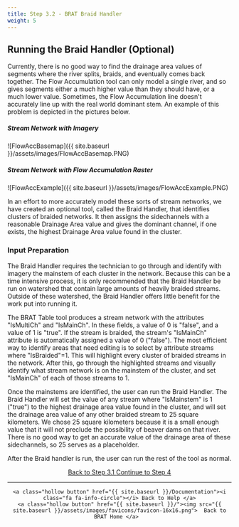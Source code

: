 ```yaml
---
title: Step 3.2 - BRAT Braid Handler
weight: 5
---
```


## Running the Braid Handler (Optional)

Currently, there is no good way to find the drainage area values of segments where the river splits, braids, and eventually comes back together. The Flow Accumulation tool can only model a single river, and so gives segments either a much higher value than they should have, or a much lower value. Sometimes, the Flow Accumulation line doesn't accurately line up with the real world dominant stem. An example of this problem is depicted in the pictures below. 

##### Stream Network with Imagery
![FlowAccBasemap]({{ site.baseurl }}/assets/images/FlowAccBasemap.PNG)
##### Stream Network with Flow Accumulation Raster
![FlowAccExample]({{ site.baseurl }}/assets/images/FlowAccExample.PNG)

In an effort to more accurately model these sorts of stream networks, we have created an optional tool, called the Braid Handler, that identifies clusters of braided networks. It then assigns the sidechannels with a reasonable Drainage Area value and gives the dominant channel, if one exists, the highest Drainage Area value found in the cluster.

### Input Preparation
The Braid Handler requires the technician to go through and identify with imagery the mainstem of each cluster in the network. Because this can be a time intensive process, it is only recommended that the Braid Handler be run on watershed that contain large amounts of heavily braided streams. Outside of these watershed, the Braid Handler offers little benefit for the work put into running it.

The BRAT Table tool produces a stream network with the attributes "IsMultiCh" and "IsMainCh". In these fields, a value of 0 is "false", and a value of 1 is "true". If the stream is braided, the stream's "IsMainCh" attribute is automatically assigned a value of 0 ("false"). The most efficient way to identify areas that need editing is to select by attribute streams where "IsBraided"=1. This will highlight every cluster of braided streams in the network. After this, go through the highlighted streams and visually identify what stream network is on the mainstem of the cluster, and set "IsMainCh" of each of those streams to 1.

Once the mainstems are identified, the user can run the Braid Handler. The Braid Handler will set the value of any stream where "IsMainstem" is 1 ("true") to the highest drainage area value found in the cluster, and will set the drainage area value of any other braided stream to 25 square kilometers. We chose 25 square kilometers because it is a small enough value that it will not preclude the possibility of beaver dams on that river. There is no good way to get an accurate value of the drainage area of these sidechannels, so 25 serves as a placeholder.

After the Braid handler is run, the user can run the rest of the tool as normal.


<div align="center">
	<a class="hollow button" href="{{ site.baseurl }}/Documentation/Tutorials/StepByStep/3.1-DrainageAreaCheck"><i class="fa fa-arrow-circle-left"></i> Back to Step 3.1 </a>
	<a class="hollow button" href="{{ site.baseurl }}/Documentation/Tutorials/StepByStep/4-iHydAttributes"><i class="fa fa-arrow-circle-right"></i> Continue to Step 4 </a>
</div>	

------
<div align="center">

	<a class="hollow button" href="{{ site.baseurl }}/Documentation"><i class="fa fa-info-circle"></i> Back to Help </a>
	<a class="hollow button" href="{{ site.baseurl }}/"><img src="{{ site.baseurl }}/assets/images/favicons/favicon-16x16.png">  Back to BRAT Home </a>  
</div>
